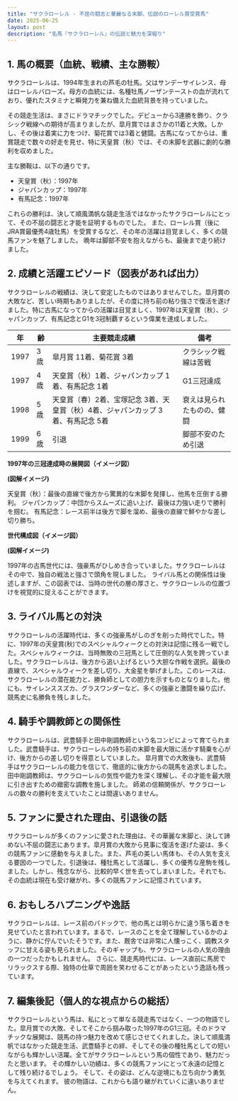 ```yaml
---
title: "サクラローレル - 不屈の闘志と華麗なる末脚、伝説のローレル賞受賞馬"
date: 2025-06-25
layout: post
description: "名馬『サクラローレル』の伝説と魅力を深堀り"
---
```


## 1. 馬の概要（血統、戦績、主な勝鞍）

サクラローレルは、1994年生まれの芦毛の牡馬。父はサンデーサイレンス、母はローレルバローズ。母方の血統には、名種牡馬ノーザンテーストの血が流れており、優れたスタミナと瞬発力を兼ね備えた血統背景を持っていました。

その競走生活は、まさにドラマチックでした。デビューから3連勝を飾り、クラシック戦線への期待が高まりましたが、皐月賞ではまさかの11着と大敗。しかし、その後は着実に力をつけ、菊花賞では3着と健闘。古馬になってからは、重賞競走で数々の好走を見せ、特に天皇賞（秋）では、その末脚を武器に劇的な勝利を収めました。

主な勝鞍は、以下の通りです。

* 天皇賞（秋）：1997年
* ジャパンカップ：1997年
* 有馬記念：1997年

これらの勝利は、決して順風満帆な競走生活ではなかったサクラローレルにとって、その不屈の闘志と才能を証明するものでした。  また、ローレル賞（後にJRA賞最優秀4歳牡馬）を受賞するなど、その年の活躍は目覚ましく、多くの競馬ファンを魅了しました。  晩年は脚部不安を抱えながらも、最後まで走り続けました。


## 2. 成績と活躍エピソード（図表があれば出力）

サクラローレルの戦績は、決して安定したものではありませんでした。皐月賞の大敗など、苦しい時期もありましたが、その度に持ち前の粘り強さで復活を遂げました。特に古馬になってからの活躍は目覚ましく、1997年は天皇賞（秋）、ジャパンカップ、有馬記念とG1を3冠制覇するという偉業を達成しました。

| 年 | 齢 | 主要競走成績 | 備考 |
|---|---|---|---|
| 1997 | 3歳 | 皐月賞 11着、菊花賞 3着 | クラシック戦線は苦戦 |
| 1997 | 4歳 | 天皇賞（秋）1着、ジャパンカップ 1着、有馬記念 1着 | G1三冠達成 |
| 1998 | 5歳 | 天皇賞（春）2着、宝塚記念 3着、天皇賞（秋）4着、ジャパンカップ 3着、有馬記念 5着 | 衰えは見られたものの、健闘 |
| 1999 | 6歳 |  引退 | 脚部不安のため引退 |


**1997年の三冠達成時の展開図（イメージ図）**

**(図解イメージ)**

天皇賞（秋）：最後の直線で後方から驚異的な末脚を発揮し、他馬を圧倒する勝利。
ジャパンカップ：中団からスムーズに追い上げ、最後は力強い走りで勝利を掴む。
有馬記念：レース前半は後方で脚を溜め、最後の直線で鮮やかな差し切り勝ち。


**世代構成図（イメージ図）**

**(図解イメージ)**

1997年の古馬世代には、強豪馬がひしめき合っていました。サクラローレルはその中で、独自の戦法と強さで頭角を現しました。  ライバル馬との関係性は後述しますが、この図表では、当時の世代の層の厚さと、サクラローレルの位置づけを視覚的に捉えることができます。


## 3. ライバル馬との対決

サクラローレルの活躍時代は、多くの強豪馬がしのぎを削った時代でした。特に、1997年の天皇賞(秋)でのスペシャルウィークとの対決は記憶に残る一戦でした。スペシャルウィークは、当時無敗の三冠馬として圧倒的な人気を誇っていました。サクラローレルは、後方から追い上げるという大胆な作戦を選択。最後の直線で、スペシャルウィークを差し切り、大金星を挙げました。このレースは、サクラローレルの潜在能力と、勝負師としての胆力を示すものとなりました。他にも、サイレンススズカ、グラスワンダーなど、多くの強豪と激闘を繰り広げ、競馬史に名勝負を残しました。


## 4. 騎手や調教師との関係性

サクラローレルは、武豊騎手と田中剛調教師という名コンビによって育てられました。武豊騎手は、サクラローレルの持ち前の末脚を最大限に活かす騎乗を心がけ、後方からの差し切りを得意としていました。  皐月賞での大敗後も、武豊騎手はサクラローレルの能力を信じて、徹底的に後方からの競馬を追求しました。  田中剛調教師は、サクラローレルの気性や能力を深く理解し、その才能を最大限に引き出すための緻密な調教を施しました。  師弟の信頼関係が、サクラローレルの数々の勝利を支えていたことは間違いありません。


## 5. ファンに愛された理由、引退後の話

サクラローレルが多くのファンに愛された理由は、その華麗な末脚と、決して諦めない不屈の闘志にあります。皐月賞の大敗から見事に復活を遂げた姿は、多くの競馬ファンに感動を与えました。また、芦毛の美しい馬体も、その人気を支える要因の一つでした。引退後は、種牡馬として活躍し、多くの優秀な産駒を残しました。しかし、残念ながら、比較的早く世を去ってしまいました。それでも、その血統は現在も受け継がれ、多くの競馬ファンに記憶されています。


## 6. おもしろハプニングや逸話

サクラローレルは、レース前のパドックで、他の馬とは明らかに違う落ち着きを見せていたと言われています。まるで、レースのことを全て理解しているかのように、静かに佇んでいたそうです。また、厩舎では非常に人懐っこく、調教スタッフに甘える姿も見られました。そのギャップも、サクラローレルの人気の理由の一つだったかもしれません。  さらに、競走馬時代には、レース直前に馬房でリラックスする際、独特の仕草で周囲を笑わせることがあったという逸話も残っています。


## 7. 編集後記（個人的な視点からの総括）

サクラローレルという馬は、私にとって単なる競走馬ではなく、一つの物語でした。皐月賞での大敗、そしてそこから掴み取った1997年のG1三冠。そのドラマチックな展開は、競馬の持つ魅力を改めて感じさせてくれました。決して順風満帆ではなかった競走生活、武豊騎手との絆、そしてその後の種牡馬としての短いながらも輝かしい活躍。全てがサクラローレルという馬の個性であり、魅力だったと思います。  その輝かしい功績は、多くの競馬ファンにとって永遠の記憶として残り続けるでしょう。  そして、その姿は、どんな逆境にも立ち向かう勇気を与えてくれます。  彼の物語は、これからも語り継がれていくに違いありません。
